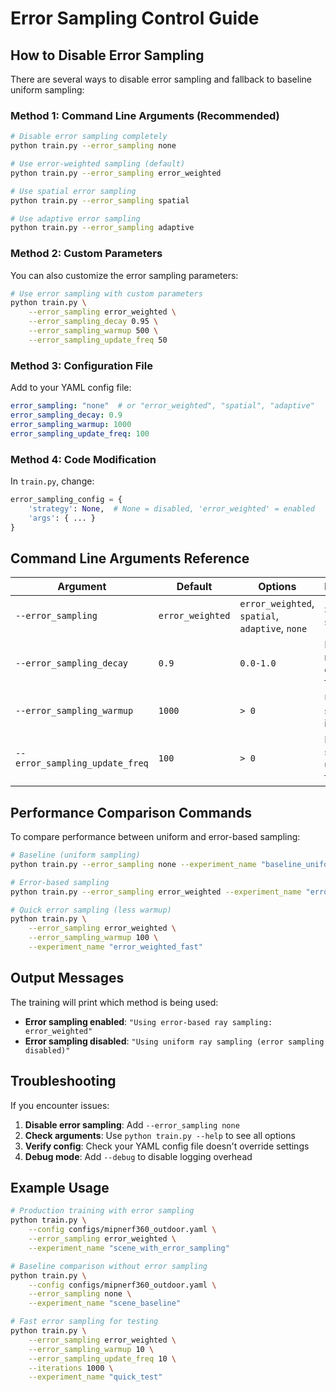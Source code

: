 # Error Sampling Control Guide

## How to Disable Error Sampling

There are several ways to disable error sampling and fallback to baseline uniform sampling:

### Method 1: Command Line Arguments (Recommended)

```bash
# Disable error sampling completely
python train.py --error_sampling none

# Use error-weighted sampling (default)
python train.py --error_sampling error_weighted

# Use spatial error sampling
python train.py --error_sampling spatial

# Use adaptive error sampling
python train.py --error_sampling adaptive
```

### Method 2: Custom Parameters

You can also customize the error sampling parameters:

```bash
# Use error sampling with custom parameters
python train.py \
    --error_sampling error_weighted \
    --error_sampling_decay 0.95 \
    --error_sampling_warmup 500 \
    --error_sampling_update_freq 50
```

### Method 3: Configuration File

Add to your YAML config file:
```yaml
error_sampling: "none"  # or "error_weighted", "spatial", "adaptive"
error_sampling_decay: 0.9
error_sampling_warmup: 1000
error_sampling_update_freq: 100
```

### Method 4: Code Modification

In `train.py`, change:
```python
error_sampling_config = {
    'strategy': None,  # None = disabled, 'error_weighted' = enabled
    'args': { ... }
}
```

## Command Line Arguments Reference

| Argument | Default | Options | Description |
|----------|---------|---------|-------------|
| `--error_sampling` | `error_weighted` | `error_weighted`, `spatial`, `adaptive`, `none` | Sampling strategy |
| `--error_sampling_decay` | `0.9` | `0.0-1.0` | Error memory decay factor |
| `--error_sampling_warmup` | `1000` | `> 0` | Uniform sampling iterations |
| `--error_sampling_update_freq` | `100` | `> 0` | Error statistics update frequency |

## Performance Comparison Commands

To compare performance between uniform and error-based sampling:

```bash
# Baseline (uniform sampling)
python train.py --error_sampling none --experiment_name "baseline_uniform"

# Error-based sampling
python train.py --error_sampling error_weighted --experiment_name "error_weighted"

# Quick error sampling (less warmup)
python train.py \
    --error_sampling error_weighted \
    --error_sampling_warmup 100 \
    --experiment_name "error_weighted_fast"
```

## Output Messages

The training will print which method is being used:

- **Error sampling enabled**: `"Using error-based ray sampling: error_weighted"`
- **Error sampling disabled**: `"Using uniform ray sampling (error sampling disabled)"`

## Troubleshooting

If you encounter issues:

1. **Disable error sampling**: Add `--error_sampling none`
2. **Check arguments**: Use `python train.py --help` to see all options
3. **Verify config**: Check your YAML config file doesn't override settings
4. **Debug mode**: Add `--debug` to disable logging overhead

## Example Usage

```bash
# Production training with error sampling
python train.py \
    --config configs/mipnerf360_outdoor.yaml \
    --error_sampling error_weighted \
    --experiment_name "scene_with_error_sampling"

# Baseline comparison without error sampling  
python train.py \
    --config configs/mipnerf360_outdoor.yaml \
    --error_sampling none \
    --experiment_name "scene_baseline"

# Fast error sampling for testing
python train.py \
    --error_sampling error_weighted \
    --error_sampling_warmup 10 \
    --error_sampling_update_freq 10 \
    --iterations 1000 \
    --experiment_name "quick_test"
```
